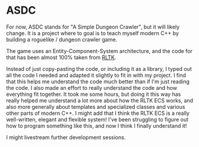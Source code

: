 # ASDC

For now, ASDC stands for "A Simple Dungeon Crawler", but it will likely change.
It is a project where to goal is to teach myself modern C++ by building a roguelike / dungeon crawler game.

The game uses an Entity-Component-System architecture, and the code for that has been almost 100% taken from [RLTK](https://github.com/thebracket/rltk).

Instead of just copy-pasting the code, or including it as a library, I typed out all the code I needed and adapted it slightly to fit in with my project.
I find that this helps me understand the code much better than if I'm just reading the code.
I also made an effort to really understand the code and how everything fit together. It took me some hours, but doing it this way has really helped me understand a lot more about how the RLTK ECS works, and also more generally about templates and specialized classes and various other parts of modern C++.
I might add that I think the RLTK ECS is a really well-written, elegant and flexible system! I've been struggling to figure out how to program something like this, and now I think I finally understand it!

I might livestream further development sessions.
